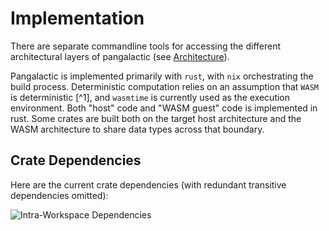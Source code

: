 # Implementation

There are separate commandline tools for accessing the different architectural layers of pangalactic (see [Architecture](/architecture.md)).

Pangalactic is implemented primarily with `rust`, with `nix` orchestrating the build process. Deterministic computation relies on an assumption that `WASM` is deterministic [^1], and `wasmtime` is currently used as the execution environment. Both "host" code and "WASM guest" code is implemented in rust. Some crates are built both on the target host architecture and the WASM architecture to share data types across that boundary.

## Crate Dependencies

Here are the current crate dependencies (with redundant transitive dependencies omitted):

![Intra-Workspace Dependencies](assets/generated/depgraph-ws-dedup.svg)
